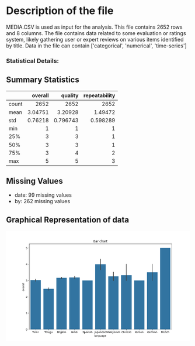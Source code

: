 # Description of the file


MEDIA.CSV is used as input for the analysis. This file contains 2652 rows and 8 columns.
The file contains data related to some evaluation or ratings system, likely gathering user or expert reviews on various items identified by title.
Data in the file can contain ['categorical', 'numerical', 'time-series']

### Statistical Details:


## Summary Statistics

|       |    overall |     quality |   repeatability |
|:------|-----------:|------------:|----------------:|
| count | 2652       | 2652        |     2652        |
| mean  |    3.04751 |    3.20928  |        1.49472  |
| std   |    0.76218 |    0.796743 |        0.598289 |
| min   |    1       |    1        |        1        |
| 25%   |    3       |    3        |        1        |
| 50%   |    3       |    3        |        1        |
| 75%   |    3       |    4        |        2        |
| max   |    5       |    5        |        3        |

## Missing Values

- date: 99 missing values
- by: 262 missing values
## Graphical Representation of data

![Bar_plot.png](Bar_plot.png)
